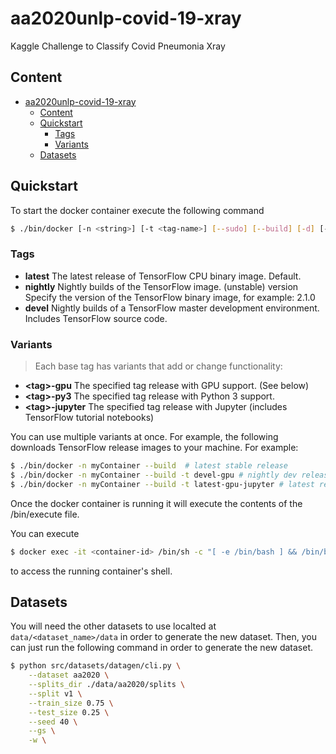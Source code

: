 # aa2020unlp-covid-19-xray

Kaggle Challenge to Classify Covid Pneumonia Xray

## Content

- [aa2020unlp-covid-19-xray](#aa2020unlp-covid-19-xray)
  - [Content](#content)
  - [Quickstart](#quickstart)
    - [Tags](#tags)
    - [Variants](#variants)
  - [Datasets](#datasets)

## Quickstart

To start the docker container execute the following command

```sh
$ ./bin/docker [-n <string>] [-t <tag-name>] [--sudo] [--build] [-d] [-c <command>]
```

### Tags

- **latest**	The latest release of TensorFlow CPU binary image. Default.
- **nightly**	Nightly builds of the TensorFlow image. (unstable)
version	Specify the version of the TensorFlow binary image, for example: 2.1.0
- **devel**	Nightly builds of a TensorFlow master development environment. Includes TensorFlow source code.

### Variants

> Each base tag has variants that add or change functionality:

- **\<tag\>-gpu**	The specified tag release with GPU support. (See below)
- **\<tag\>-py3**	The specified tag release with Python 3 support.
- **\<tag\>-jupyter**	The specified tag release with Jupyter (includes TensorFlow tutorial notebooks)

You can use multiple variants at once. For example, the following downloads TensorFlow release images to your machine. For example:

```sh
$ ./bin/docker -n myContainer --build  # latest stable release
$ ./bin/docker -n myContainer --build -t devel-gpu # nightly dev release w/ GPU support
$ ./bin/docker -n myContainer --build -t latest-gpu-jupyter # latest release w/ GPU support and Jupyter
```

Once the docker container is running it will execute the contents of the /bin/execute file.

You can execute

```sh
$ docker exec -it <container-id> /bin/sh -c "[ -e /bin/bash ] && /bin/bash || /bin/sh"
```
to access the running container's shell.

## Datasets

You will need the other datasets to use localted at `data/<dataset_name>/data` in order to generate the new dataset. Then, you can just run the following command in order to generate the new dataset.

```sh
$ python src/datasets/datagen/cli.py \
    --dataset aa2020 \
    --splits_dir ./data/aa2020/splits \
    --split v1 \
    --train_size 0.75 \
    --test_size 0.25 \
    --seed 40 \
    --gs \
    -w \
```
